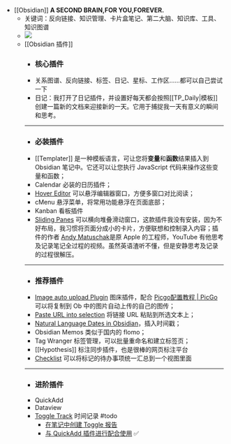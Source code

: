 - [[Obsidian]] **A SECOND BRAIN,FOR YOU,FOREVER.**
	- 关键词：反向链接、知识管理、卡片盒笔记、第二大脑、知识库、工具、知识图谱
	- ![](https://kidpic.oss-cn-beijing.aliyuncs.com/img/20220327181438.png)
	- [[Obsidian 插件]]
		- ### 核心插件
		- 关系图谱、反向链接、标签、日记、星标、工作区……都可以自己尝试一下
		- 日记：我打开了日记插件，并设置好每天都会按照[[TP_Daily|模板]]创建一篇新的文档来迎接新的一天。它用于捕捉我一天有意义的瞬间和思考。
		- ---
		- ### 必装插件
		- [[Templater]] 是一种模板语言，可让您将**变量**和**函数**结果插入到 Obsidian 笔记中。它还可以让您执行 JavaScript 代码来操作这些变量和函数；
		- Calendar 必装的日历插件；
		- [Hover Editor](https://github.com/nothingislost/obsidian-hover-editor) 可以悬浮编辑器窗口，方便多窗口对比阅读；
		- cMenu 悬浮菜单，将常用功能悬浮在页面底部；
		- Kanban 看板插件
		- [Sliding Panes](https://github.com/deathau/sliding-panes-obsidian) 可以横向堆叠滑动窗口，这款插件我没有安装，因为不好布局，我习惯将页面分成小的卡片，方便联想和控制录入内容；插件的作者 [Andy Matuschak](https://www.youtube.com/user/lemniscate/featured)是原 Apple 的工程师，YouTube 有他思考及记录笔记全过程的视频。虽然英语渣听不懂，但是安静思考及记录的过程很解压。
		- ---
		- ### 推荐插件
		- [Image auto upload Plugin](https://github.com/renmu123/obsidian-image-auto-upload-plugin) 图床插件，配合 [Picgo配置教程 | PicGo](https://www.bilibili.com/video/BV1p44y1t7vk?spm_id_from=333.337.search-card.all.click) 可以将复制到 Ob 中的图片自动上传的自己的图传；
		- [Paste URL into selection](https://github.com/denolehov/obsidian-url-into-selection) 将链接 URL 粘贴到所选文本上；
		- [Natural Language Dates in Obsidian](https://github.com/argenos/nldates-obsidian)，插入时间戳；
		- Obsidian Memos 类似于国内的 flomo；
		- Tag Wranger 标签管理，可以批量重命名和建立标签页；
		- [[Hypothesis]] 标注同步插件，也是很棒的网页标注平台
		- [Checklist](https://github.com/delashum/obsidian-checklist-plugin) 可以将标记的待办事项统一汇总到一个视图里面
		- ---
		- ### 进阶插件
		- QuickAdd
		- Dataview
		- [Toggle Track](https://github.com/mcndt/obsidian-toggl-integration) 时间记录 #todo
			- [在笔记中创建 Toggle 报告](https://github.com/mcndt/obsidian-toggl-integration/wiki/Creating-Toggl-reports-inside-notes)
			- [与 QuickAdd 插件进行配合使用](https://github.com/chhoumann/quickadd/blob/master/docs/Examples/Macro_TogglManager.md) ✅